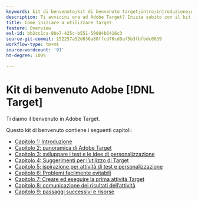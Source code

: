 ```yaml
---
keywords: kit di benvenuto;kit di benvenuto target;intro;introduzione;guida introduttiva
description: Ti avvicini ora ad Adobe Target? Inizia subito con il kit di benvenuto di Adobe  [!DNL Target]
title: Come iniziare a utilizzare Target
feature: Overview
exl-id: bb2cc1ca-8be7-425c-b551-59084b6416c3
source-git-commit: 152257a52d836a88ffcd76cd9af5b3fbfbdc0839
workflow-type: tm+mt
source-wordcount: '91'
ht-degree: 100%

---
```


# Kit di benvenuto Adobe [!DNL Target]

Ti diamo il benvenuto in Adobe Target.

Questo kit di benvenuto contiene i seguenti capitoli:

* [Capitolo 1: Introduzione](/help/main/c-intro/target-welcome-kit-1.md)
* [Capitolo 2: panoramica di Adobe Target](/help/main/c-intro/target-welcome-kit-2.md)
* [Capitolo 3: sviluppare i test e le idee di personalizzazione](/help/main/c-intro/target-welcome-kit-3.md)
* [Capitolo 4: Suggerimenti per l’utilizzo di Target](/help/main/c-intro/target-welcome-kit-4.md)
* [Capitolo 5: ispirazione per attività di test e personalizzazione](/help/main/c-intro/target-welcome-kit-5.md)
* [Capitolo 6: Problemi facilmente evitabili](/help/main/c-intro/target-welcome-kit-6.md)
* [Capitolo 7: Creare ed eseguire la prima attività Target](/help/main/c-intro/target-welcome-kit-7.md)
* [Capitolo 8: comunicazione dei risultati dell’attività](/help/main/c-intro/target-welcome-kit-8.md)
* [Capitolo 9: passaggi successivi e risorse](/help/main/c-intro/target-welcome-kit-9.md)

